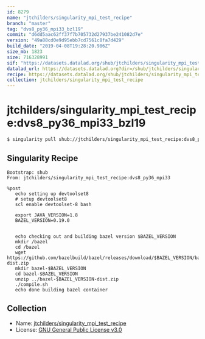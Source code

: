 ```yaml
---
id: 8279
name: "jtchilders/singularity_mpi_test_recipe"
branch: "master"
tag: "dvs8_py36_mpi33_bzl19"
commit: "d6dd5aac62ff37f7b705732d27937be241082d7e"
version: "49a88cd0e9d95ebb7cd7561c8fa7d429"
build_date: "2019-04-08T19:28:20.986Z"
size_mb: 1823
size: 716328991
sif: "https://datasets.datalad.org/shub/jtchilders/singularity_mpi_test_recipe/dvs8_py36_mpi33_bzl19/2019-04-08-d6dd5aac-49a88cd0/49a88cd0e9d95ebb7cd7561c8fa7d429.simg"
datalad_url: https://datasets.datalad.org?dir=/shub/jtchilders/singularity_mpi_test_recipe/dvs8_py36_mpi33_bzl19/2019-04-08-d6dd5aac-49a88cd0/
recipe: https://datasets.datalad.org/shub/jtchilders/singularity_mpi_test_recipe/dvs8_py36_mpi33_bzl19/2019-04-08-d6dd5aac-49a88cd0/Singularity
collection: jtchilders/singularity_mpi_test_recipe
---
```


# jtchilders/singularity_mpi_test_recipe:dvs8_py36_mpi33_bzl19

```bash
$ singularity pull shub://jtchilders/singularity_mpi_test_recipe:dvs8_py36_mpi33_bzl19
```

## Singularity Recipe

```singularity
Bootstrap: shub
From: jtchilders/singularity_mpi_test_recipe:dvs8_py36_mpi33

%post
   echo setting up devtoolset8
   # setup devtoolset8
   scl enable devtoolset-8 bash
   
   export JAVA_VERSION=1.8
   BAZEL_VERSION=0.19.0


   echo checking out and building bazel version $BAZEL_VERSION
   mkdir /bazel
   cd /bazel
   wget https://github.com/bazelbuild/bazel/releases/download/$BAZEL_VERSION/bazel-$BAZEL_VERSION-dist.zip
   mkdir bazel-$BAZEL_VERSION
   cd bazel-$BAZEL_VERSION
   unzip ../bazel-$BAZEL_VERSION-dist.zip
   ./compile.sh
   echo done building bazel container
```

## Collection

 - Name: [jtchilders/singularity_mpi_test_recipe](https://github.com/jtchilders/singularity_mpi_test_recipe)
 - License: [GNU General Public License v3.0](https://api.github.com/licenses/gpl-3.0)

